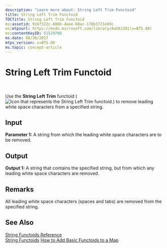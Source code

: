 ```yaml
---
description: "Learn more about: String Left Trim Functoid"
title: String Left Trim Functoid
TOCTitle: String Left Trim Functoid
ms:assetid: 916f322c-886b-4aee-b8ac-178b1721e69c
ms:mtpsurl: https://msdn.microsoft.com/library/Aa561391(v=BTS.80)
ms:contentKeyID: 51529708
ms.date: 08/30/2017
mtps_version: v=BTS.80
ms.topic: concept-article
---
```


# String Left Trim Functoid

 

Use the **String Left Trim** functoid ( ![Icon that represents the String Left Trim functoid.](images/Aa561391.2474def6-b3d8-43f9-8fe0-a83821467bd9(BTS.80).jpeg)) to remove leading white space characters from a specified string.

## Input

**Parameter 1:** A string from which the leading white space characters are to be removed.

## Output

**Output 1:** A string that contains the specified string, but from which any leading white space characters are removed.

## Remarks

All leading white space characters (spaces and tabs) are removed from the specified string.

## See Also

[String Functoids Reference](string-functoids-reference.md)  
[String Functoids](https://msdn.microsoft.com/library/aa559399\(v=bts.80\))  
[How to Add Basic Functoids to a Map](https://msdn.microsoft.com/library/aa560635\(v=bts.80\))

